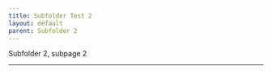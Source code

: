 ```yaml
---
title: Subfolder Test 2
layout: default
parent: Subfolder 2
---
```


Subfolder 2, subpage 2

----